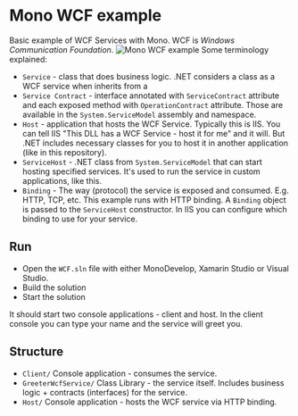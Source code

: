 # Mono WCF example

Basic example of WCF Services with Mono. WCF is *Windows Communication Foundation*.
![Mono WCF example](https://raw.githubusercontent.com/shturm/mono-wcf-example/master/mono-wcf.png)
Some terminology explained:
* `Service` - class that does business logic. .NET considers a class as a WCF service when inherits from a
* `Service Contract` - interface annotated with `ServiceContract` attribute and each exposed method with `OperationContract` attribute. Those are available in the `System.ServiceModel` assembly and namespace.
* `Host` - application that hosts the WCF Service. Typically this is IIS. You can tell IIS "This DLL has a WCF Service - host it for me" and it will. But .NET includes necessary classes for you to host it in another application (like in this repository).
* `ServiceHost` - .NET class from `System.ServiceModel` that can start hosting specified services. It's used to run the service in custom applications, like this.
* `Binding` - The way (protocol) the service is exposed and consumed. E.g. HTTP, TCP, etc. This example runs with HTTP binding. A `Binding` object is passed to the `ServiceHost` constructor. In IIS you can configure which binding to use for your service.

## Run
* Open the `WCF.sln` file with either MonoDevelop, Xamarin Studio or Visual Studio.
* Build the solution
* Start the solution

It should start two console applications - client and host. In the client console you can type your name and the service will greet you.

## Structure
* `Client/` Console application - consumes the service.
* `GreeterWcfService/` Class Library - the service itself. Includes business logic + contracts (interfaces) for the service.
* `Host/` Console application - hosts the WCF service via HTTP binding.
